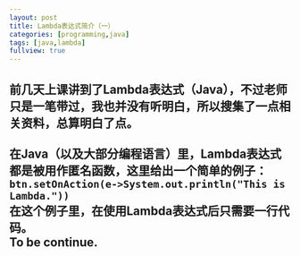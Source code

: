 ```yaml
---
layout: post
title: Lambda表达式简介（一）
categories: [programming,java]
tags: [java,lambda]
fullview: true
---
```


前几天上课讲到了Lambda表达式（Java），不过老师只是一笔带过，我也并没有听明白，所以搜集了一点相关资料，总算明白了点。<br><br>
在Java（以及大部分编程语言）里，Lambda表达式都是被用作匿名函数，这里给出一个简单的例子：<br>
`btn.setOnAction(e->System.out.println("This is Lambda."))`
<br>
在这个例子里，在使用Lambda表达式后只需要一行代码。<br>
To be continue.
---
